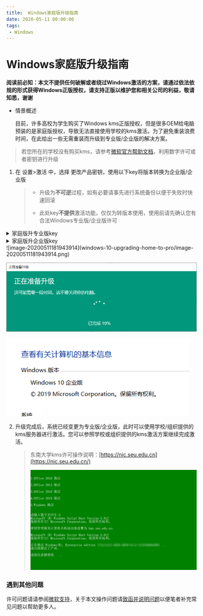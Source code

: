 ```yaml
---
title:  Windows家庭版升级指南
date: 2020-05-11 00:00:00
tags: 
 - Windows
---
```


# Windows家庭版升级指南

**阅读前必知：本文不提供任何破解或者绕过Windows激活的方案，请通过依法依规的形式获得Windows正版授权，请支持正版以维护您和相关公司的利益，敬请知悉，谢谢**

*   情景概述

    目前，许多高校为学生购买了Windows kms正版授权，但是很多OEM给电脑预装的是家庭版授权，导致无法直接使用学校的kms激活。为了避免重装浪费时间，在此给出一些无需重装而升级到专业版/企业版的解决方案。

>   若您所在的学校没有购买kms，请参考[微软官方帮助文档](https://support.microsoft.com/zh-cn/help/12384/windows-10-upgrading-home-to-pro)，利用数字许可或者密钥进行升级

1.  在 设置>激活 中，选择 更改产品密钥，使用以下key将版本转换为企业版/企业版

    >   *   升级为**不可逆**过程，如有必要请事先进行系统备份以便于失败时快速回滚
    >
    >   *   此处key**不提供**激活功能，仅仅为转版本使用，使用前请先确认您有合法Windows专业版/企业版许可

<details>
<summary>家庭版升专业版key</summary>
<pre>
VK7JG-NPHTM-C97JM-9MPGT-3V66T
4N7JM-CV98F-WY9XX-9D8CF-369TT 
FMPND-XFTD4-67FJC-HDR8C-3YH26 
VK7JG-NPHTM-C97JM-9MPGT-3V66T
NPPR9-FWDCX-D2C8J-H872K-2YT43
W269N-WFGWX-YVC9B-4J6C9-T83GX
NYW94-47Q7H-7X9TT-W7TXD-JTYPM
NJ4MX-VQQ7Q-FP3DB-VDGHX-7XM87
MH37W-N47XK-V7XM9-C7227-GCQG9
VK7JG-NPHTM-C97JM-9MPGT-3V66T
</pre>
</details>
<details>
<summary>家庭版升企业版key</summary>
<pre>
NPPR9-FWDCX-D2C8J-H872K-2YT43
</pre>
</details>
![image-20200511181943914](windows-10-upgrading-home-to-pro/image-20200511181943914.png)

![image-20200511191819987](windows-10-upgrading-home-to-pro/image-20200511191819987.png)

![image-20200511191840916](windows-10-upgrading-home-to-pro/image-20200511191840916.png)

2.  升级完成后，系统已经变更为专业版/企业版，此时可以使用学校/组织提供的kms服务器进行激活。您可以参照学校或组织提供的kms激活方案继续完成激活。

    >   东南大学kms许可操作说明：[https://nic.seu.edu.cn](https://nic.seu.edu.cn/)
    >
    >   ![image-20200511191803138](windows-10-upgrading-home-to-pro/image-20200511191803138.png)

### 遇到其他问题

许可问题请请参阅[微软支持](https://support.microsoft.com/)，关于本文操作问题请[致函并说明问题](mailto:furude_hanyuu@outlook.com)以便笔者补充常见问题以帮助更多人。